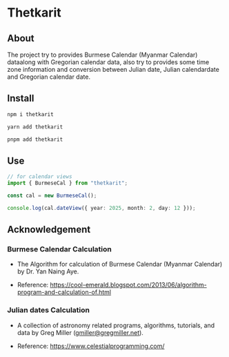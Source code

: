 # Thetkarit

## About
The project try to provides Burmese Calendar (Myanmar Calendar) dataalong with Gregorian calendar data, also try to provides some time
zone information and conversion between Julian date, Julian calendardate and Gregorian calendar date.

## Install

```bash
npm i thetkarit
```

```bash
yarn add thetkarit
```

```bash
pnpm add thetkarit
```

## Use

```ts
// for calendar views
import { BurmeseCal } from "thetkarit";

const cal = new BurmeseCal();

console.log(cal.dateView({ year: 2025, month: 2, day: 12 }));
```


## Acknowledgement

### Burmese Calendar Calculation

- The Algorithm for calculation of Burmese Calendar (Myanmar Calendar) by Dr. Yan Naing Aye.

- Reference: https://cool-emerald.blogspot.com/2013/06/algorithm-program-and-calculation-of.html

### Julian dates Calculation

- A collection of astronomy related programs, algorithms, tutorials, and data by Greg Miller (gmiller@gregmiller.net).

- Reference: https://www.celestialprogramming.com/